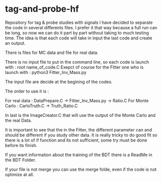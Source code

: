 # tag-and-probe-hf
Repository for tag &amp; probe studies with signals
I have decided to separate the code in several differents files.
I prefer it that way because a full run can be long, so now we can do it part by part without taking to much testing time.
The idea is that each code will take in input the last code and create an output.

There is files for MC data and file for real data.

There is no input file to put in the command line, so each code is launch with :
root name_of_code.C
Exepct of course for the Fitter one who is launch with :
python3 Fitter_Inv_Mass.py

The input file are decide at the begining of the codes.

The order to use it is :

For real data : DataPrepare.C -> Fitter_Inv_Mass.py -> Ratio.C
For Monte Carlo : CarloTruth.C -> Truth_Ratio.C

In last is the ImageCreator.C that will use the output of the Monte Carlo and the real Data.

It is important to see that the in the Fitter, the different parameter can and should be different if you study other data.
It is really tricky to do good fit so there is a lot of if function and its not sufficient, some try must be done before its finish.

If you want information about the training of the BDT there is a ReadMe in the BDT Folder.

If your file is not merge you can use the merge folde, even if the code is not optimize at all.
